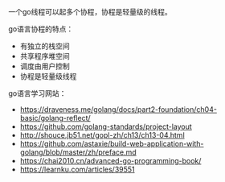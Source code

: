 一个go线程可以起多个协程，协程是轻量级的线程。

go语言协程的特点：
- 有独立的栈空间
- 共享程序堆空间
- 调度由用户控制
- 协程是轻量级线程

go语言学习网站：
- https://draveness.me/golang/docs/part2-foundation/ch04-basic/golang-reflect/
- https://github.com/golang-standards/project-layout
- http://shouce.jb51.net/gopl-zh/ch13/ch13-04.html
- https://github.com/astaxie/build-web-application-with-golang/blob/master/zh/preface.md
- https://chai2010.cn/advanced-go-programming-book/
- https://learnku.com/articles/39551
